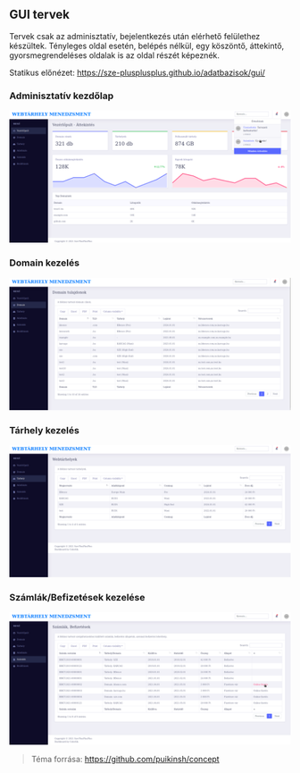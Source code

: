 ## GUI tervek

Tervek csak az adminisztatív, bejelentkezés után elérhető felülethez készültek. Tényleges oldal esetén, belépés nélkül, egy köszöntő, áttekintő, gyorsmegrendeléses oldalak is az oldal részét képeznék.

Statikus előnézet: https://sze-plusplusplus.github.io/adatbazisok/gui/

### Adminisztatív kezdőlap

![Adminisztatív kezdőlap](gui-image/1.png "Adminisztatív kezdőlap")

### Domain kezelés

![Domain kezelés](gui-image/2.png "Domain kezelés")

<div class="page-break"></div>

### Tárhely kezelés

![Tárhely kezelés](gui-image/3.png "Tárhely kezelés")

### Számlák/Befizetések kezelése

![Számlák/Befizetések kezelése](gui-image/4.png "Számlák/Befizetések kezelése")

> Téma forrása: https://github.com/puikinsh/concept

<div class="page-break"></div>
